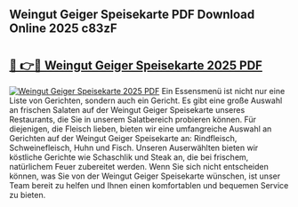 ## Weingut Geiger Speisekarte PDF Download Online 2025 c83zF

# <h2><a href="http://gc5yssu.nevu.top/?p=Weingut+Geiger+Speisekarte">🔗 👉🔴 Weingut Geiger Speisekarte 2025 PDF</a></h2>

[![Weingut Geiger Speisekarte 2025 PDF](https://i.imgur.com/dBaPXMq.png)](http://gc5yssu.nevu.top/?p=Weingut+Geiger+Speisekarte)
Ein Essensmenü ist nicht nur eine Liste von Gerichten, sondern auch ein Gericht. Es gibt eine große Auswahl an frischen Salaten auf der Weingut Geiger Speisekarte unseres Restaurants, die Sie in unserem Salatbereich probieren können. Für diejenigen, die Fleisch lieben, bieten wir eine umfangreiche Auswahl an Gerichten auf der Weingut Geiger Speisekarte an: Rindfleisch, Schweinefleisch, Huhn und Fisch. Unseren Auserwählten bieten wir köstliche Gerichte wie Schaschlik und Steak an, die bei frischem, natürlichem Feuer zubereitet werden. Wenn Sie sich nicht entscheiden können, was Sie von der Weingut Geiger Speisekarte wünschen, ist unser Team bereit zu helfen und Ihnen einen komfortablen und bequemen Service zu bieten.
